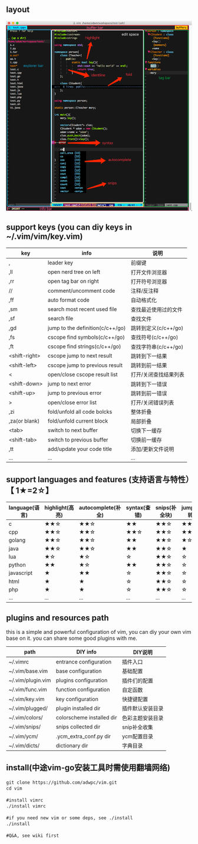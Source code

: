 ## layout
![vim](./vim.png)

## support keys (you can diy keys in ~/.vim/vim/key.vim)

|key|info|说明|
|---|---|---|
|,|leader key|前缀键|
|,ll|open nerd tree on left|打开文件浏览器|
|,rr|open tag bar on right|打开符号浏览器|
|//|comment/uncomment code|注释/反注释|
|,ff|auto format code|自动格式化|
|,sm|search most recent used file|查找最近使用过的文件|
|,sf|search file|查找文件|
|,gd|jump to the definition(c/c++/go)|跳转到定义(c/c++/go)|
|,fs|cscope find symbols(c/c++/go)|查找符号(c/c++/go)|
|,ft|cscope find strings(c/c++/go)|查找字符串(c/c++/go)|
|\<shift-right\>|cscope jump to next result|跳转到下一结果|
|\<shift-left\>|cscope jump to previous result|跳转到前一结果|
|<|open/close cscope result list|打开/关闭查找结果列表|
|\<shift-down\>|jump to next error|跳转到下一错误|
|\<shift-up\>|jump to previous error|跳转到前一错误|
|>|open/close error list|打开/关闭错误列表|
|,zi|fold/unfold all code bolcks|整体折叠|
|,za(or blank)|fold/unfold current block|局部折叠|
|\<tab\>|switch to next buffer|切换下一缓存|
|\<shift-tab\>|switch to previous buffer|切换前一缓存|
|,tt|add/update your code title|添加/更新文件说明|
|...|...|...|


## support languages and features (支持语言与特性）【 1★=2☆】

|language(语言)|highlight(高亮)|autocomplete(补全)|syntax(查错)|snips(补全块)|jump(跳转)|todo(待改进)|
|---|---|---|---|---|---|---|
|c|★★☆|★★☆|★★|★★☆|★★|☆|
|cpp|★★☆|★★☆|★★☆|★★☆|★★|☆|
|golang|★★☆|★★☆|★★|★★☆|★☆|☆|
|java|★★☆|★★☆|★★|★★☆|★|★|
|lua|★☆|★☆|☆|★★☆|☆|★☆|
|python|★★|★☆|★★|★★☆|☆|★★|
|javascript|★|★★|☆|★★☆|☆|★★|
|html|★|★|☆|★★☆|☆|★★|
|php|★|★|☆|★★☆|☆|★★|
|...|...|...|...|...|...|...|

## plugins and resources path

this is a simple and powerful configuration of vim, you can diy your own vim base on it.
you can share some good plugins with me.

|path|DIY info|DIY说明|
|---|---|---|
|~/.vimrc|entrance configuration|插件入口
|~/.vim/base.vim|base configuration|基础配置
|~/.vim/plugin.vim|plugins configuration|插件们的配置
|~/.vim/func.vim|function configuration|自定函数
|~/.vim/key.vim|key configuration|快捷键配置
|~/.vim/plugged/|plugin installed dir|插件默认安装目录
|~/.vim/colors/|colorscheme installed dir|色彩主题安装目录
|~/.vim/snips/|snips collected dir|snip补全收集
|~/.vim/ycm/|.ycm\_extra\_conf.py dir|ycm配置目录
|~/.vim/dicts/|dictionary dir|字典目录

## install(中途vim-go安装工具时需使用翻墙网络)

	git clone https://github.com/adwpc/vim.git
	cd vim
	
	#install vimrc
	./install vimrc
	
    #if you need new vim or some deps, see ./install
    ./install

    #Q&A, see wiki first

